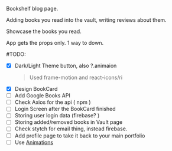 Bookshelf blog page.

Adding books you read into the vault, writing reviews about them.

Showcase the books you read.

App gets the props only. 1 way to down.

#TODO:

- [x] Dark/Light Theme button, also ?.animaion
  > Used frame-motion and react-icons/ri
- [x] Design BookCard
- [ ] Add Google Books API
- [ ] Check Axios for the api ( npm )
- [ ] Login Screen after the BookCard finished
- [ ] Storing user login data (firebase? )
- [ ] Storing added/removed books in Vault page
- [ ] Check stytch for email thing, instead firebase.
- [ ] Add profile page to take it back to your main portfolio
- [ ] Use [Animations](https://animate.style/)
